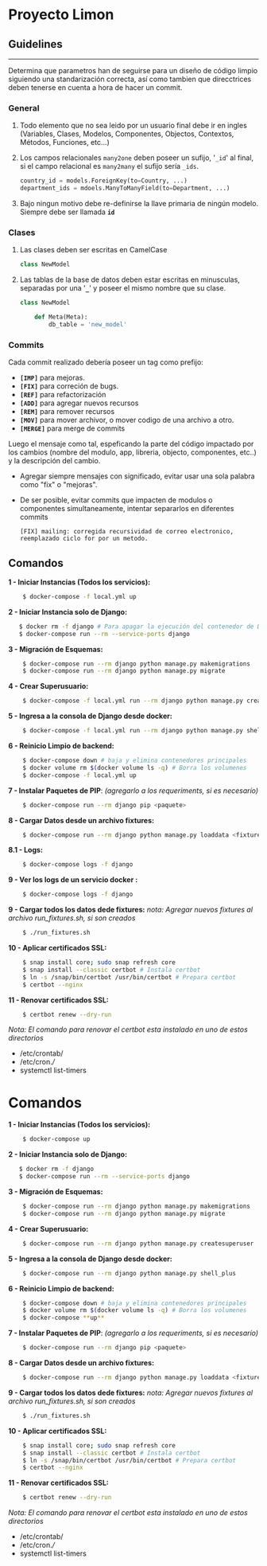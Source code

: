 Proyecto Limon
=================

## Guidelines

------

Determina que parametros han de seguirse para un diseño de código limpio
siguiendo una standarización correcta, así como tambien que direcctrices deben tenerse en cuenta a hora de hacer un commit.

### General

1. Todo elemento que no sea leido por un usuario final debe ir en ingles (Variables, Clases, Modelos, Componentes, Objectos, Contextos, Métodos, Funciones, etc...)

2. Los campos relacionales `many2one` deben poseer un sufijo, '`_id`' al final, si el campo relacional es `many2many` el sufijo sería `_ids`.

    ```python
    country_id = models.ForeignKey(to=Country, ...)
    department_ids = mdoels.ManyToManyField(to=Department, ...)
    ```

3. Bajo ningun motivo debe re-definirse la llave primaria de ningún modelo. Siempre debe ser llamada **`id`**

### Clases

1. Las clases deben ser escritas en CamelCase

    ```python
    class NewModel
    ```

2. Las tablas de la base de datos deben estar escritas en minusculas, separadas por una '**`_`**' y poseer el mismo nombre que su clase.

    ```python
    class NewModel

        def Meta(Meta):
            db_table = 'new_model'
    ```

### Commits

Cada commit realizado debería poseer un tag como prefijo:

* **`[IMP]`** para mejoras.
* **`[FIX]`** para correción de bugs.
* **`[REF]`** para refactorización
* **`[ADD]`** para agregar nuevos recursos
* **`[REM]`** para remover recursos
* **`[MOV]`** para mover archivor, o mover codigo de una archivo a otro.
* **`[MERGE]`** para merge de commits

Luego el mensaje como tal, espeficando la parte del código impactado por los cambios (nombre del modulo, app, libreria, objecto, componentes, etc..) y la descripción del cambio.

* Agregar siempre mensajes con significado, evitar usar una sola palabra como "fix" o "mejoras".
* De ser posible, evitar commits que impacten de modulos o componentes simultaneamente, intentar separarlos en diferentes commits 

    ```git
    [FIX] mailing: corregida recursividad de correo electronico, reemplazado ciclo for por un metodo. 
    ```

## Comandos

**1 - Iniciar Instancias (Todos los servicios):**

```bash
    $ docker-compose -f local.yml up
```

**2 - Iniciar Instancia solo de Django:**

 ```bash
    $ docker rm -f django # Para apagar la ejecución del contenedor de Django si fue ejecutado el paso 1 previmente
    $ docker-compose run --rm --service-ports django
 ```

**3 - Migración de Esquemas:**

```bash
    $ docker-compose run --rm django python manage.py makemigrations
    $ docker-compose run --rm django python manage.py migrate
```

**4 - Crear Superusuario:**

```bash
    $ docker-compose -f local.yml run --rm django python manage.py createsuperuser
```

**5 - Ingresa a la consola de Django desde docker:**

```bash
    $ docker-compose -f local.yml run --rm django python manage.py shell_plus
```

**6 - Reinicio Limpio de backend:**

```bash
    $ docker-compose down # baja y elimina contenedores principales
    $ docker volume rm $(docker volume ls -q) # Borra los volumenes
    $ docker-compose -f local.yml up
```

**7 - Instalar Paquetes de PIP**: _(agregarlo a los requeriments, si es necesarío)_

```bash
    $ docker-compose run --rm django pip <paquete>
```

**8 - Cargar Datos desde un archivo fixtures:**

```bash
    $ docker-compose run --rm django python manage.py loaddata <fixturename>
```
**8.1 - Logs:**

```bash
    $ docker-compose logs -f django 
```
**9 - Ver los logs de un servicio docker :**

```bash
    $ docker-compose logs -f django
```

**9 - Cargar todos los datos dede fixtures:** _nota: Agregar nuevos fixtures al archivo run_fixtures.sh, si son creados_

```bash
    $ ./run_fixtures.sh
```

**10 - Aplicar certificados SSL:**

```bash
    $ snap install core; sudo snap refresh core
    $ snap install --classic certbot # Instala certbot
    $ ln -s /snap/bin/certbot /usr/bin/certbot # Prepara certbot
    $ certbot --nginx 
```

**11 - Renovar certificados SSL:**

```bash
    $ certbot renew --dry-run
```

_Nota: El comando para renovar el certbot esta instalado en uno de estos directorios_

- /etc/crontab/
- /etc/cron.*/*
- systemctl list-timers


# Comandos

**1 - Iniciar Instancias (Todos los servicios):**

```bash
    $ docker-compose up
```

**2 - Iniciar Instancia solo de Django:**

 ```bash
    $ docker rm -f django
    $ docker-compose run --rm --service-ports django
 ```

**3 - Migración de Esquemas:**

```bash
    $ docker-compose run --rm django python manage.py makemigrations
    $ docker-compose run --rm django python manage.py migrate
```

**4 - Crear Superusuario:**

```bash
    $ docker-compose run --rm django python manage.py createsuperuser
```

**5 - Ingresa a la consola de Django desde docker:**

```bash
    $ docker-compose run --rm django python manage.py shell_plus
```

**6 - Reinicio Limpio de backend:**

```bash
    $ docker-compose down # baja y elimina contenedores principales
    $ docker volume rm $(docker volume ls -q) # Borra los volumenes
    $ docker-compose **up**
```

**7 - Instalar Paquetes de PIP**: _(agregarlo a los requeriments, si es necesarío)_

```bash
    $ docker-compose run --rm django pip <paquete>
```

**8 - Cargar Datos desde un archivo fixtures:**

```bash
    $ docker-compose run --rm django python manage.py loaddata <fixturename>
```

**9 - Cargar todos los datos dede fixtures:** _nota: Agregar nuevos fixtures al archivo run_fixtures.sh, si son creados_

```bash
    $ ./run_fixtures.sh
```

**10 - Aplicar certificados SSL:**

```bash
    $ snap install core; sudo snap refresh core
    $ snap install --classic certbot # Instala certbot
    $ ln -s /snap/bin/certbot /usr/bin/certbot # Prepara certbot
    $ certbot --nginx 
```

**11 - Renovar certificados SSL:**

```bash
    $ certbot renew --dry-run
```

_Nota: El comando para renovar el certbot esta instalado en uno de estos directorios_

- /etc/crontab/
- /etc/cron.*/*
- systemctl list-timers
